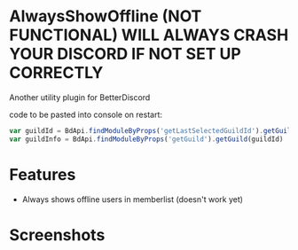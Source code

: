 
# AlwaysShowOffline (**NOT FUNCTIONAL**) WILL ALWAYS CRASH YOUR DISCORD IF NOT SET UP CORRECTLY

Another utility plugin for BetterDiscord

code to be pasted into console on restart:
```js
var guildId = BdApi.findModuleByProps('getLastSelectedGuildId').getGuildId()
var guildInfo = BdApi.findModuleByProps('getGuild').getGuild(guildId)
```

# Features

- Always shows offline users in memberlist (doesn't work yet)

# Screenshots

